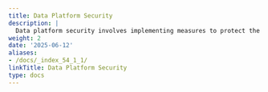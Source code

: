```yaml
---
title: Data Platform Security
description: |
  Data platform security involves implementing measures to protect the confidentiality, integrity, and availability of data within our platform. This encompasses a range of strategies and technologies aimed at safeguarding sensitive information from unauthorised access, data breaches, and other security threats. These measures often include access controls, encryption, authentication mechanisms, monitoring tools, and compliance frameworks to ensure that data remains secure throughout its lifecycle within the platform. By prioritising data platform security, we can mitigate risks, maintain regulatory compliance and build trust with our stakeholders.
weight: 2
date: '2025-06-12'
aliases:
- /docs/_index_54_1_1/
linkTitle: Data Platform Security
type: docs
---
```


